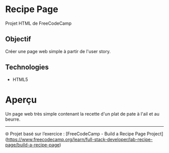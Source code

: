 # Recipe Page

Projet HTML de FreeCodeCamp

## Objectif
Créer une page web simple à partir de l'user story.

## Technologies
- HTML5

# Aperçu
Un page web très simple contenant la recette d'un plat de pate à l'ail et au beurre.

---
🌐 Projet basé sur l’exercice : [FreeCodeCamp - Build a Recipe Page Project] (https://www.freecodecamp.org/learn/full-stack-developer/lab-recipe-page/build-a-recipe-page)
